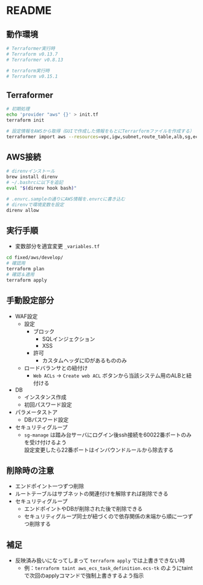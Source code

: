 # README

## 動作環境

```bash
# Terraformer実行時
# Terraform v0.13.7
# Terraformer v0.8.13

# terraform実行時
# Terraform v0.15.1
```

## Terraformer

```bash
# 初期処理
echo 'provider "aws" {}' > init.tf
terraform init

# 設定情報をAWSから取得（GUIで作成した情報をもとにTerrarformファイルを作成する）
terraformer import aws --resources=vpc,igw,subnet,route_table,alb,sg,ecr,ec2_instance,ebs,eni,eip,ecs,cloudwatch,logs,rds,ssm,iam,s3 --path-pattern {output}/{provider}/develop/ --regions=ap-northeast-1 --filter="Name=tags.Env;Value=dev"
```

## AWS接続

```bash
# direnvインストール
brew install direnv
# ~/.bashrcに以下を追記
eval "$(direnv hook bash)"

# .envrc.sampleの通りにAWS情報を.envrcに書き込む
# direnvで環境変数を設定
direnv allow
```

## 実行手順

- 変数部分を適宜変更 `_variables.tf`

```bash
cd fixed/aws/develop/
# 確認用
terraform plan
# 確認＆適用
terraform apply
```

## 手動設定部分

- WAF設定
  - 設定
    - ブロック
      - SQLインジェクション
      - XSS
    - 許可
      - カスタムヘッダにIDがあるもののみ
  - ロードバランサとの紐付け
    - `Web ACLs` → `Create web ACL` ボタンから当該システム用のALBと紐付ける
- DB
  - インスタンス作成
  - 初回パスワード設定
- パラメータストア
  - DBパスワード設定
- セキュリティグループ
  - `sg-manage` は踏み台サーバにログイン後ssh接続を60022番ポートのみを受け付けるよう  
    設定変更したら22番ポートはインバウンドルールから除去する

## 削除時の注意

- エンドポイント一つずつ削除
- ルートテーブルはサブネットの関連付けを解除すれば削除できる
- セキュリティグループ
  - エンドポイントやDBが削除された後で削除できる
  - セキュリティグループ同士が紐づくので依存関係の末端から順に一つずつ削除する

## 補足

- 反映済み扱いになってしまって `terraform apply` では上書きできない時
  - 例：`terraform taint aws_ecs_task_definition.ecs-tk` のようにtaintで次回のapplyコマンドで強制上書きするよう指示
